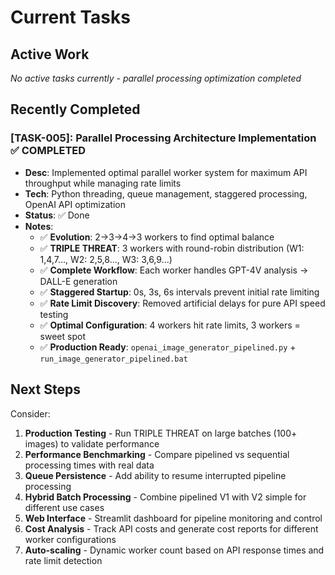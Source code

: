 # Current Tasks

## Active Work

_No active tasks currently - parallel processing optimization completed_

## Recently Completed

### [TASK-005]: Parallel Processing Architecture Implementation ✅ COMPLETED
- **Desc**: Implemented optimal parallel worker system for maximum API throughput while managing rate limits
- **Tech**: Python threading, queue management, staggered processing, OpenAI API optimization
- **Status**: ✅ Done
- **Notes**: 
  - ✅ **Evolution**: 2→3→4→3 workers to find optimal balance
  - ✅ **TRIPLE THREAT**: 3 workers with round-robin distribution (W1: 1,4,7..., W2: 2,5,8..., W3: 3,6,9...)
  - ✅ **Complete Workflow**: Each worker handles GPT-4V analysis → DALL-E generation
  - ✅ **Staggered Startup**: 0s, 3s, 6s intervals prevent initial rate limiting
  - ✅ **Rate Limit Discovery**: Removed artificial delays for pure API speed testing
  - ✅ **Optimal Configuration**: 4 workers hit rate limits, 3 workers = sweet spot
  - ✅ **Production Ready**: `openai_image_generator_pipelined.py` + `run_image_generator_pipelined.bat`

## Next Steps

Consider:
1. **Production Testing** - Run TRIPLE THREAT on large batches (100+ images) to validate performance
2. **Performance Benchmarking** - Compare pipelined vs sequential processing times with real data
3. **Queue Persistence** - Add ability to resume interrupted pipeline processing
4. **Hybrid Batch Processing** - Combine pipelined V1 with V2 simple for different use cases
5. **Web Interface** - Streamlit dashboard for pipeline monitoring and control
6. **Cost Analysis** - Track API costs and generate cost reports for different worker configurations
7. **Auto-scaling** - Dynamic worker count based on API response times and rate limit detection 